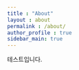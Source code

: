 ```yaml
---
title : "About"
layout : about
permalink : /about/
author_profile : true
sidebar_main: true
---
```


테스트입니다.

